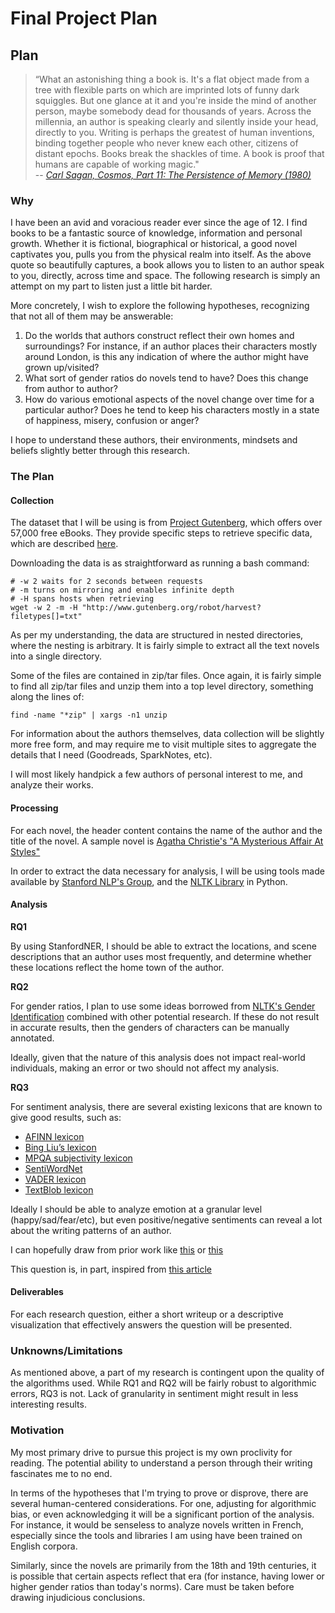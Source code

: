# Final Project Plan

## Plan

> “What an astonishing thing a book is. It's a flat object made from a tree with flexible parts on which are imprinted lots of funny dark squiggles. But one glance at it and you're inside the mind of another person, maybe somebody dead for thousands of years. Across the millennia, an author is speaking clearly and silently inside your head, directly to you. Writing is perhaps the greatest of human inventions, binding together people who never knew each other, citizens of distant epochs. Books break the shackles of time. A book is proof that humans are capable of working magic."  
 -- [*Carl Sagan, Cosmos, Part 11: The Persistence of Memory (1980)*](https://www.goodreads.com/quotes/460806-what-an-astonishing-thing-a-book-is-it-s-a-flat)

### Why

I have been an avid and voracious reader ever since the age of 12. I find books to be a fantastic source of knowledge, information and personal growth. Whether it is fictional, biographical or historical, a good novel captivates you, pulls you from the physical realm into itself. As the above quote so beautifully captures, a book allows you to listen to an author speak to you, directly, across time and space. The following research is simply an attempt on my part to listen just a little bit harder.

More concretely, I wish to explore the following hypotheses, recognizing that not all of them may be answerable:

1. Do the worlds that authors construct reflect their own homes and surroundings? For instance, if an author places their characters mostly around London, is this any indication of where the author might have grown up/visited?
2. What sort of gender ratios do novels tend to have? Does this change from author to author?
3. How do various emotional aspects of the novel change over time for a particular author? Does he tend to keep his characters mostly in a state of happiness, misery, confusion or anger?

I hope to understand these authors, their environments, mindsets and beliefs slightly better through this research.

### The Plan

#### Collection

The dataset that I will be using is from [Project Gutenberg](https://www.gutenberg.org), which offers over 57,000 free eBooks. They provide specific steps to retrieve specific data, which are described [here](https://www.gutenberg.org/wiki/Gutenberg:Information_About_Robot_Access_to_our_Pages).

Downloading the data is as straightforward as running a bash command:

```
# -w 2 waits for 2 seconds between requests
# -m turns on mirroring and enables infinite depth
# -H spans hosts when retrieving
wget -w 2 -m -H "http://www.gutenberg.org/robot/harvest?filetypes[]=txt"
```

As per my understanding, the data are structured in nested directories, where the nesting is arbitrary. It is fairly simple to extract all the text novels into a single directory.

Some of the files are contained in zip/tar files. Once again, it is fairly simple to find all zip/tar files and unzip them into a top level directory, something along the lines of:

```
find -name "*zip" | xargs -n1 unzip
```

For information about the authors themselves, data collection will be slightly more free form, and may require me to visit multiple sites to aggregate the details that I need (Goodreads, SparkNotes, etc).

I will most likely handpick a few authors of personal interest to me, and analyze their works.

#### Processing

For each novel, the header content contains the name of the author and the title of the novel. A sample novel is [Agatha Christie's "A Mysterious Affair At Styles"](http://www.gutenberg.org/files/863/863-0.txt)

In order to extract the data necessary for analysis, I will be using tools made available by [Stanford NLP's Group](https://nlp.stanford.edu/software/), and the [NLTK Library](http://www.nltk.org/) in Python.

#### Analysis

**RQ1**

By using StanfordNER, I should be able to extract the locations, and scene descriptions that an author uses most frequently, and determine whether these locations reflect the home town of the author.

**RQ2**

For gender ratios, I plan to use some ideas borrowed from [NLTK's Gender Identification](https://www.nltk.org/book/ch06.html) combined with other potential research. If these do not result in accurate results, then the genders of characters can be manually annotated.

Ideally, given that the nature of this analysis does not impact real-world individuals, making an error or two should not affect my analysis.

**RQ3**

For sentiment analysis, there are several existing lexicons that are known to give good results, such as:
 * [AFINN lexicon](https://github.com/fnielsen/afinn)
 * [Bing Liu’s lexicon](https://www.cs.uic.edu/~liub/FBS/sentiment-analysis.html)
 * [MPQA subjectivity lexicon](http://mpqa.cs.pitt.edu/lexicons/subj_lexicon/)
 * [SentiWordNet](http://sentiwordnet.isti.cnr.it/)
 * [VADER lexicon](https://github.com/cjhutto/vaderSentiment)
 * [TextBlob lexicon](https://github.com/sloria/TextBlob/blob/eb08c120d364e908646731d60b4e4c6c1712ff63/textblob/en/en-sentiment.xml)

Ideally I should be able to analyze emotion at a granular level (happy/sad/fear/etc), but even positive/negative sentiments can reveal a lot about the writing patterns of an author.

I can hopefully draw from prior work like [this](https://pdfs.semanticscholar.org/0607/e7b5967c909250b355e0cf8d945dc8592e1b.pdf) or [this](https://ieeexplore.ieee.org/document/7382148)

This question is, in part, inspired from [this article](http://www.bbc.com/culture/story/20180525-every-story-in-the-world-has-one-of-these-six-basic-plots)

#### Deliverables

For each research question, either a short writeup or a descriptive visualization that effectively answers the question will be presented.

### Unknowns/Limitations

As mentioned above, a part of my research is contingent upon the quality of the algorithms used. While RQ1 and RQ2 will be fairly robust to algorithmic errors, RQ3 is not. Lack of granularity in sentiment might result in less interesting results.

### Motivation

My most primary drive to pursue this project is my own proclivity for reading. The potential ability to understand a person through their writing fascinates me to no end.

In terms of the hypotheses that I'm trying to prove or disprove, there are several human-centered considerations. For one, adjusting for algorithmic bias, or even acknowledging it will be a significant portion of the analysis. For instance, it would be senseless to analyze novels written in French, especially since the tools and libraries I am using have been trained on English corpora.

Similarly, since the novels are primarily from the 18th and 19th centuries, it is possible that certain aspects reflect that era (for instance, having lower or higher gender ratios than today's norms). Care must be taken before drawing injudicious conclusions.
